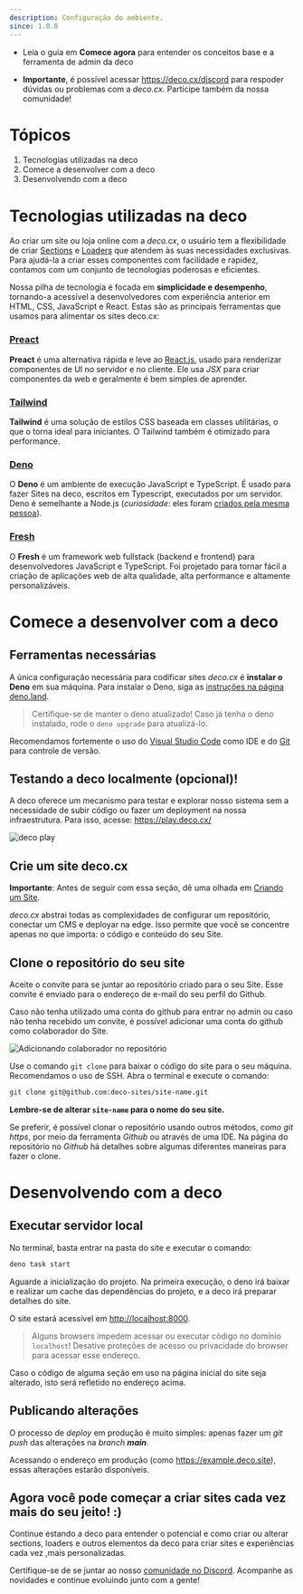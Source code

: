 ```yaml
---
description: Configuração do ambiente.
since: 1.0.0
---
```


- Leia o guia em **Comece agora** para entender os conceitos base e a ferramenta de admin da deco

- **Importante**, é possível acessar <https://deco.cx/discord> para respoder dúvidas ou problemas com a _deco.cx_. Participe também da nossa comunidade!

# Tópicos

1. Tecnologias utilizadas na deco
2. Comece a desenvolver com a deco
3. Desenvolvendo com a deco

# Tecnologias utilizadas na deco

Ao criar um site ou loja online com a _deco.cx_, o usuário tem a flexibilidade de
criar [Sections](/docs/pt/concepts/section) e
[Loaders](/docs/pt/concepts/loader) que atendem às suas necessidades
exclusivas. Para ajudá-la a criar esses componentes com facilidade e rapidez,
contamos com um conjunto de tecnologias poderosas e eficientes.

Nossa pilha de tecnologia é focada em **simplicidade e desempenho**, tornando-a
acessível a desenvolvedores com experiência anterior em HTML, CSS, JavaScript e
React. Estas são as principais ferramentas que usamos para alimentar os sites
deco.cx:

### [Preact](https://preactjs.com/)

**Preact** é uma alternativa rápida e leve ao [React.js](https://reactjs.org/),
usado para renderizar componentes de UI no servidor e no cliente. Ele usa _JSX_
para criar componentes da web e geralmente é bem simples de aprender.

### [Tailwind](https://tailwindcss.com)

**Tailwind** é uma solução de estilos CSS baseada em classes utilitárias, o que
o torna ideal para iniciantes. O Tailwind também é otimizado para performance.

### [Deno](https://deno.com/deploy)

O **Deno** é um ambiente de execução JavaScript e TypeScript. É usado para fazer
Sites na deco, escritos em Typescript, executados por um servidor. Deno é
semelhante a Node.js (_curiosidade_: eles foram
[criados pela mesma pessoa](https://www.youtube.com/watch?v=M3BM9TB-8yA)).

### [Fresh](https://fresh.deno.dev)

O **Fresh** é um framework web fullstack (backend e frontend) para
desenvolvedores JavaScript e TypeScript. Foi projetado para tornar fácil a
criação de aplicações web de alta qualidade, alta performance e altamente
personalizáveis.

# Comece a desenvolver com a deco

## Ferramentas necessárias

A única configuração necessária para codificar sites _deco.cx_ é **instalar o
Deno** em sua máquina. Para instalar o Deno, siga as
[instruções na página deno.land](https://deno.land/manual/getting_started/installation).

> Certifique-se de manter o deno atualizado! Caso já tenha o deno instalado, rode o `deno upgrade` para atualizá-lo.

Recomendamos fortemente o uso do [Visual Studio Code](https://code.visualstudio.com/download) como IDE e do [Git](https://github.com/git-guides/install-git) para controle de versão.

## Testando a deco localmente (opcional)!

A deco oferece um mecanismo para testar e explorar nosso sistema sem a necessidade de subir código ou fazer um deployment na nossa infraestrutura. Para isso, acesse: https://play.deco.cx/

![deco play](https://github.com/deco-cx/apps/assets/882438/e52c7727-b1c2-44cc-b709-10adba203341)

## Crie um site deco.cx

**Importante**: Antes de seguir com essa seção, dê uma olhada em [Criando um Site](/docs/pt/getting-started/creating-a-site).

_deco.cx_ abstrai todas as complexidades de configurar um repositório, conectar
um CMS e deployar na edge. Isso permite que você se concentre apenas no que
importa: o código e conteúdo do seu Site.

## Clone o repositório do seu site

Aceite o convite para se juntar ao repositório criado para o seu Site. Esse
convite é enviado para o endereço de e-mail do seu perfil do Github.

Caso não tenha utilizado uma conta do github para entrar no admin ou caso não tenha recebido um convite, é possível adicionar uma conta do github como colaborador do Site.

![Adicionando colaborador no repositório](https://github.com/deco-cx/apps/assets/882438/0cdcc7a7-90fd-4cbe-9eea-0ca68ee533d9)

Use o comando `git clone` para baixar o código do site para o seu máquina.
Recomendamos o uso de SSH. Abra o terminal e execute o comando:

```bash
git clone git@github.com:deco-sites/site-name.git
```

**Lembre-se de alterar `site-name` para o nome do seu site.**

Se preferir, é possível clonar o repositório usando outros métodos, como _git
https_, por meio da ferramenta _Github_ ou através de uma IDE. Na página do repositório no _Github_ há detalhes sobre algumas diferentes maneiras para fazer o clone.

# Desenvolvendo com a deco

## Executar servidor local

No terminal, basta entrar na pasta do site e executar o comando:

```bash
deno task start
```

Aguarde a inicialização do projeto. Na primeira execução, o deno irá baixar e realizar um cache das dependências do projeto, e a deco irá preparar detalhes do site.

O site estará acessível em <http://localhost:8000>.

> Alguns browsers impedem acessar ou executar código no domínio `localhost`! Desative proteções de acesso ou privacidade do browser para acessar esse endereço.

Caso o código de alguma seção em uso na página inicial do site seja alterado, isto será refletido no endereço acima.

## Publicando alterações

O processo de _deploy_ em produção é muito simples: apenas fazer um _git push_ das alterações na _branch_ _**main**_.

Acessando o endereço em produção (como <https://example.deco.site>), essas alterações estarão disponíveis.

## Agora você pode começar a criar sites cada vez mais do seu jeito! :)

Continue estando a deco para entender o potencial e como criar ou alterar sections, loaders e outros elementos da deco para criar sites e experiências cada vez ,mais personalizadas.

Certifique-se de se juntar ao nosso
[comunidade no Discord](https://deco.cx/discord). Acompanhe as novidades e
continue evoluindo junto com a gente!